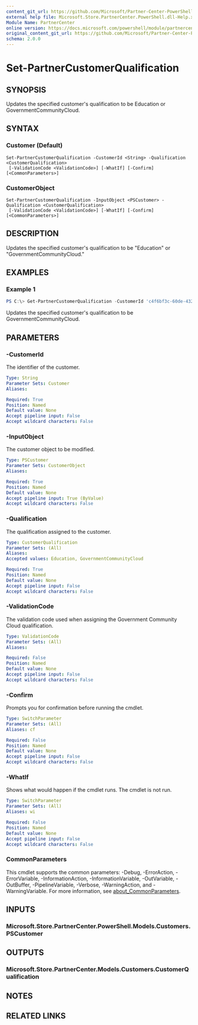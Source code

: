 ```yaml
---
content_git_url: https://github.com/Microsoft/Partner-Center-PowerShell/blob/master/docs/help/Set-PartnerCustomerQualification.md
external help file: Microsoft.Store.PartnerCenter.PowerShell.dll-Help.xml
Module Name: PartnerCenter
online version: https://docs.microsoft.com/powershell/module/partnercenter/Set-PartnerCustomerQualification
original_content_git_url: https://github.com/Microsoft/Partner-Center-PowerShell/blob/master/docs/help/Set-PartnerCustomerQualification.md
schema: 2.0.0
---
```


# Set-PartnerCustomerQualification

## SYNOPSIS
Updates the specified customer's qualification to be Education or GovernmentCommunityCloud.

## SYNTAX

### Customer (Default)
```
Set-PartnerCustomerQualification -CustomerId <String> -Qualification <CustomerQualification>
 [-ValidationCode <ValidationCode>] [-WhatIf] [-Confirm] [<CommonParameters>]
```

### CustomerObject
```
Set-PartnerCustomerQualification -InputObject <PSCustomer> -Qualification <CustomerQualification>
 [-ValidationCode <ValidationCode>] [-WhatIf] [-Confirm] [<CommonParameters>]
```

## DESCRIPTION
Updates the specified customer's qualification to be "Education" or "GovernmentCommunityCloud."

## EXAMPLES

### Example 1
```powershell
PS C:\> Get-PartnerCustomerQualification -CustomerId 'c4f6bf3c-60de-432e-a3ec-20bcc5b26ec2' -Qualification GovernmentCommunityCloud
```

Updates the specified customer's qualification to be GovernmentCommunityCloud.

## PARAMETERS

### -CustomerId
The identifier of the customer.

```yaml
Type: String
Parameter Sets: Customer
Aliases:

Required: True
Position: Named
Default value: None
Accept pipeline input: False
Accept wildcard characters: False
```

### -InputObject
The customer object to be modified.

```yaml
Type: PSCustomer
Parameter Sets: CustomerObject
Aliases:

Required: True
Position: Named
Default value: None
Accept pipeline input: True (ByValue)
Accept wildcard characters: False
```

### -Qualification
The qualification assigned to the customer.

```yaml
Type: CustomerQualification
Parameter Sets: (All)
Aliases:
Accepted values: Education, GovernmentCommunityCloud

Required: True
Position: Named
Default value: None
Accept pipeline input: False
Accept wildcard characters: False
```

### -ValidationCode
The validation code used when assigning the Government Community Cloud qualification.

```yaml
Type: ValidationCode
Parameter Sets: (All)
Aliases:

Required: False
Position: Named
Default value: None
Accept pipeline input: False
Accept wildcard characters: False
```

### -Confirm
Prompts you for confirmation before running the cmdlet.

```yaml
Type: SwitchParameter
Parameter Sets: (All)
Aliases: cf

Required: False
Position: Named
Default value: None
Accept pipeline input: False
Accept wildcard characters: False
```

### -WhatIf
Shows what would happen if the cmdlet runs.
The cmdlet is not run.

```yaml
Type: SwitchParameter
Parameter Sets: (All)
Aliases: wi

Required: False
Position: Named
Default value: None
Accept pipeline input: False
Accept wildcard characters: False
```

### CommonParameters
This cmdlet supports the common parameters: -Debug, -ErrorAction, -ErrorVariable, -InformationAction, -InformationVariable, -OutVariable, -OutBuffer, -PipelineVariable, -Verbose, -WarningAction, and -WarningVariable. For more information, see [about_CommonParameters](http://go.microsoft.com/fwlink/?LinkID=113216).

## INPUTS

### Microsoft.Store.PartnerCenter.PowerShell.Models.Customers.PSCustomer

## OUTPUTS

### Microsoft.Store.PartnerCenter.Models.Customers.CustomerQualification

## NOTES

## RELATED LINKS
